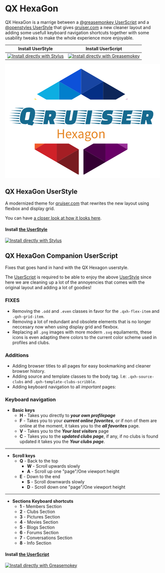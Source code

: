 # QX HexaGon

QX HexaGon is a marrige between a [@greasemonkey UserScript](http://www.greasespot.net/) and a [@openstyles UserStyle](https://add0n.com/stylus.html) that gives [qruiser.com](https://www.qruiser.com/) a new cleaner layout and adding some usefull keyboard navigation shortcuts together with some usability tweaks to make the whole experience more enjoyable.

| Install UserStyle | Install UserScript |
| :---------------: | :----------------: |
| [![Install directly with Stylus](https://img.shields.io/badge/Install%20directly%20with-Stylus-285959.svg)](https://raw.githubusercontent.com/BlackSkorpio/qx-hexagon/master/dist/css/qx-hexagon.user.css) | [![Install directly with Greasemokey](https://img.shields.io/badge/Install%20Directly%20With-Greasemonkey-%236e4e8e.svg)](https://github.com/BlackSkorpio/qx-hexagon/raw/master/dist/userscript/qx-hexagon-companion.user.js) |
![QX HexaGon logo](screens/hexagon-logo.png)

## QX HexaGon UserStyle
A modernized theme for [qruiser.com](https://www.qruiser.com/) that rewrites the new layout using flexbox and display grid.

You can have [a closer look at how it looks here](screens/screens.md).

#### Install [the UserStyle](https://raw.githubusercontent.com/BlackSkorpio/qx-hexagon/master/dist/css/qx-hexagon.user.css)
[![Install directly with Stylus](https://img.shields.io/badge/Install%20directly%20with-Stylus-285959.svg)](https://raw.githubusercontent.com/BlackSkorpio/qx-hexagon/master/dist/css/qx-hexagon.user.css)

## QX HexaGon Companion UserScript
Fixes that goes hand in hand with the QX Hexagon userstyle.

The [UserScript](https://github.com/BlackSkorpio/qx-hexagon/raw/master/dist/userscript/qx-hexagon-companion.user.js) is required to be able to enjoy the above [UserStyle](https://raw.githubusercontent.com/BlackSkorpio/qx-hexagon/master/dist/css/qx-hexagon.user.css) since here we are cleaning up a lot of the annoyencies that comes with the original layout and adding a lot of goodies!

### FIXES
* Removing the `.odd` and `.even` classes in favor for the `.qxh-flex-item` and `.qxh-grid-item`.
* Removing a lot of redundant and obsolete elements that is no longer neccesary now when using display grid and flexbox.
* Replacing all `.png` images with more modern `.svg` equilaments, these icons is even adapting there colors to the current color scheme used in profiles and clubs.

### Additions
* Adding browser titles to all pages for easy bookmarking and cleaner browser history.
* Adding source and template classes to the body tag. I.e: `.qxh-source-clubs` and `.qxh-template-clubs-scribble`.
* Adding keyboard navigation to all _important_ pages:

### Keyboard navigation
* **Basic keys**
  * **H** - Takes you directly to **_your own profilepage_**
  * **F** - Takes you to your **_current online favorites_**, or if non of them are online at the moment, it takes you to the **_all favorites_** page.
  * **V** - Takes you to the **_Your last visitors_** page
  * **C** - Takes you to the **_updated clubs page_**, if any, if no clubs is found updated it takes you the **_Your clubs page_**.
* **
* **Scroll keys**
  * **Q** - Back to the top
    * **W** - Scroll upwards slowly
    * **A** - Scroll up one "page"/One viewport height
  * **E** - Down to the end
    * **S** - Scroll downwards slowly
    * **D** - Scroll down one "page"/One viewport height
* **
* **Sections Keyboard shortcuts**
  * **1** - Members Section
  * **2** - Clubs Section
  * **3** - Pictures Section
  * **4** - Movies Section
  * **5** - Blogs Section
  * **6** - Forums Section
  * **7** - Conversations Section
  * **8** - Info Section

#### Install [the UserScript](https://github.com/BlackSkorpio/qx-hexagon/raw/master/dist/userscript/qx-hexagon-companion.user.js)
[![Install directly with Greasemokey](https://img.shields.io/badge/Install%20Directly%20With-Greasemonkey-%236e4e8e.svg)](https://github.com/BlackSkorpio/qx-hexagon/raw/master/dist/userscript/qx-hexagon-companion.user.js)
